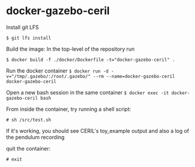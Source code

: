 # docker-gazebo-ceril

Install git LFS

`$ git lfs install`

Build the image: In the top-level of the repository run

`$ docker build -f ./docker/Dockerfile -t="docker-gazebo-ceril" .`

Run the docker container
`$ docker run -d -v="/tmp/.gazebo/:/root/.gazebo/" --rm --name=docker-gazebo-ceril docker-gazebo-ceril`

Open a new bash session in the same container
`$ docker exec -it docker-gazebo-ceril bash`

From inside the container, try running a shell script:

`# sh /src/test.sh`

If it's working, you should see CERIL's toy_example output and also a log of the pendulum recording


quit the container:

`# exit`
